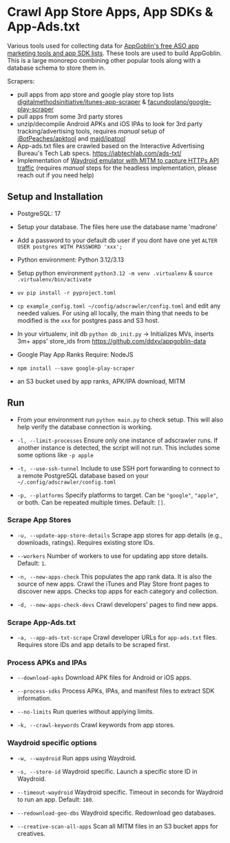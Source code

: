 # Crawl App Store Apps, App SDKs & App-Ads.txt

Various tools used for collecting data for [AppGoblin's free ASO app marketing tools and app SDK lists](https://appgoblin.info). These tools are used to build AppGoblin. This is a large monorepo combining other popular tools along with a database schema to store them in.

Scrapers:

- pull apps from app store and google play store top lists [digitalmethodsinitiative/itunes-app-scraper](https://github.com/digitalmethodsinitiative/itunes-app-scraper) & [facundoolano/google-play-scraper](https://github.com/facundoolano/google-play-scraper)
- pull apps from some 3rd party stores
- unzip/decompile Android APKs and iOS IPAs to look for 3rd party tracking/advertising tools, requires _manual_ setup of [iBotPeaches/apktool](https://github.com/iBotPeaches/Apktool) and [majd/ipatool](https://github.com/majd/ipatool/)
- App-ads.txt files are crawled based on the Interactive Advertising Bureau's Tech Lab specs. https://iabtechlab.com/ads-txt/
- Implementation of [Waydroid emulator with MITM to capture HTTPs API traffic](https://github.com/ddxv/mobile-network-traffic) (requires _manual_ steps for the headless implementation, please reach out if you need help)

## Setup and Installation

- PostgreSQL: 17
- Setup your database. The files here use the database name 'madrone'
- Add a password to your default db user if you dont have one yet `ALTER USER postgres WITH PASSWORD 'xxx';`

- Python environment: Python 3.12/3.13
- Setup python environment `python3.12 -m venv .virtualenv` & `source .virtualenv/bin/activate`
- `uv pip install -r pyproject.toml`
- `cp example_config.toml ~/config/adscrawler/config.toml` and edit any needed values. For using all locally, the main thing that needs to be modified is the `xxx` for postgres pass and S3 host.
- In your virtualenv, init db `python db_init.py` -> Initializes MVs, inserts 3m+ apps' store_ids from https://github.com/ddxv/appgoblin-data

- Google Play App Ranks Require: NodeJS
- `npm install --save google-play-scraper`

- an S3 bucket used by app ranks, APK/IPA download, MITM

## Run

- From your environment run `python main.py` to check setup. This will also help verify the database connection is working.

- `-l, --limit-processes` Ensure only one instance of adscrawler runs. If another instance is detected, the script will not run. This includes some some options like `-p apple`

- `-t, --use-ssh-tunnel` Include to use SSH port forwarding to connect to a remote PostgreSQL database based on your `~/.config/adscrawler/config.toml`

- `-p, --platforms` Specify platforms to target. Can be `"google"`, `"apple"`, or both. Can be repeated multiple times. Default: `[]`.

### Scrape App Stores

- `-u, --update-app-store-details` Scrape app stores for app details (e.g., downloads, ratings). Requires existing store IDs.

- `--workers` Number of workers to use for updating app store details. Default: `1`.

- `-n, --new-apps-check` This populates the app rank data. It is also the source of new apps. Crawl the iTunes and Play Store front pages to discover new apps. Checks top apps for each category and collection.

- `-d, --new-apps-check-devs` Crawl developers' pages to find new apps.

### Scrape App-Ads.txt

- `-a, --app-ads-txt-scrape` Crawl developer URLs for `app-ads.txt` files. Requires store IDs and app details to be scraped first.

### Process APKs and IPAs

- `--download-apks` Download APK files for Android or iOS apps.

- `--process-sdks` Process APKs, IPAs, and manifest files to extract SDK information.

- `--no-limits` Run queries without applying limits.

- `-k, --crawl-keywords` Crawl keywords from app stores.

### Waydroid specific options

- `-w, --waydroid` Run apps using Waydroid.

- `-s, --store-id` Waydroid specific. Launch a specific store ID in Waydroid.

- `--timeout-waydroid` Waydroid specific. Timeout in seconds for Waydroid to run an app. Default: `180`.

- `--redownload-geo-dbs` Waydroid specific. Redownload geo databases.

- `--creative-scan-all-apps` Scan all MITM files in an S3 bucket apps for creatives.
